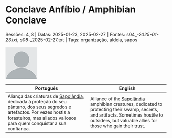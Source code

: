 # Conclave Anfíbio / Amphibian Conclave

Sessões: 4, 8 | Datas: 2025-01-23, 2025-02-27 | Fontes: s04_-_2025-01-23.txt, s08_-_2025-02-27.txt | Tags: organização, aldeia, sapos

![Conclave Anfíbio](docs/dm/-/organizations/blank.png)

| Português | English |
|-----------|---------|
| Aliança das criaturas de [Sapolândia](sapolandia.md), dedicada à proteção do seu pântano, dos seus segredos e artefactos. Por vezes hostis a forasteiros, mas aliados valiosos para quem conquistar a sua confiança. | Alliance of the [Sapolândia](sapolandia.md) amphibian creatures, dedicated to protecting their swamp, secrets, and artifacts. Sometimes hostile to outsiders, but valuable allies for those who gain their trust. |

